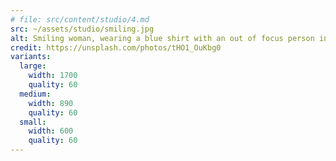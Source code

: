 ```yaml
---
# file: src/content/studio/4.md
src: ~/assets/studio/smiling.jpg
alt: Smiling woman, wearing a blue shirt with an out of focus person in the foreground
credit: https://unsplash.com/photos/tHO1_OuKbg0
variants:
  large:
    width: 1700
    quality: 60
  medium:
    width: 890
    quality: 60
  small:
    width: 600
    quality: 60
---
```

